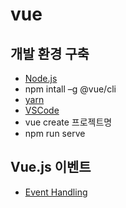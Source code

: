 # vue

개발 환경 구축
----
* [Node.js](https://nodejs.org/)
* npm intall –g @vue/cli
* [yarn](https://classic.yarnpkg.com/lang/en/docs/install/#windows-stable)
* [VSCode](https://code.visualstudio.com/)
* vue create 프로젝트명
* npm run serve






Vue.js 이벤트
----
* [Event Handling](https://vuejs.org/guide/essentials/event-handling.html])
